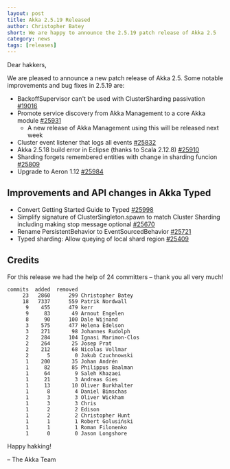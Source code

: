 ```yaml
---
layout: post
title: Akka 2.5.19 Released
author: Christopher Batey 
short: We are happy to announce the 2.5.19 patch release of Akka 2.5
category: news
tags: [releases]
---
```


Dear hakkers,

We are pleased to announce a new patch release of Akka 2.5. Some notable improvements and bug fixes in 2.5.19 are:

* BackoffSupervisor can't be used with ClusterSharding passivation [#19016](https://github.com/akka/akka/issues/19016)
* Promote service discovery from Akka Management to a core Akka module [#25931](https://github.com/akka/akka/issues/25931)
  - A new release of Akka Management using this will be released next week 
* Cluster event listener that logs all events [#25832](https://github.com/akka/akka/issues/25832)
* Akka 2.5.18 build error in Eclipse (thanks to Scala 2.12.8) [#25910](https://github.com/akka/akka/issues/25910)
* Sharding forgets remembered entities with change in sharding funcion [#25809](https://github.com/akka/akka/issues/25809)
* Upgrade to Aeron 1.12 [#25984](https://github.com/akka/akka/pull/25984)

## Improvements and API changes in Akka Typed

* Convert Getting Started Guide to Typed [#25998](https://github.com/akka/akka/issues/25998)
* Simplify signature of ClusterSingleton.spawn to match Cluster Sharding including making stop message optional  [#25670](https://github.com/akka/akka/issues/25670)
* Rename PersistentBehavior to EventSourcedBehavior [#25721](https://github.com/akka/akka/issues/25721)
* Typed sharding: Allow queying of local shard region [#25409](https://github.com/akka/akka/pull/25409)

## Credits

For this release we had the help of 24 committers – thank you all very much!

```
commits  added  removed
     23   2860      299 Christopher Batey
     18   7337      559 Patrik Nordwall
      9    455      479 kerr
      9     83       49 Arnout Engelen
      8     90      100 Dale Wijnand
      3    575      477 Helena Edelson
      3    271       98 Johannes Rudolph
      2    284      104 Ignasi Marimon-Clos
      2    264       25 Josep Prat
      2    212       68 Nicolas Vollmar
      2      5        0 Jakub Czuchnowski
      1    200       35 Johan Andrén
      1     82       85 Philippus Baalman
      1     64        9 Saleh Khazaei
      1     21        3 Andreas Gies
      1     13       10 Oliver Burkhalter
      1      8        4 Daniel Bimschas
      1      3        3 Oliver Wickham
      1      3        3 Chris
      1      2        2 Edison
      1      2        2 Christopher Hunt
      1      1        1 Robert Golusiński
      1      1        1 Roman Filonenko
      1      0        0 Jason Longshore
```
     

Happy hakking!

– The Akka Team

